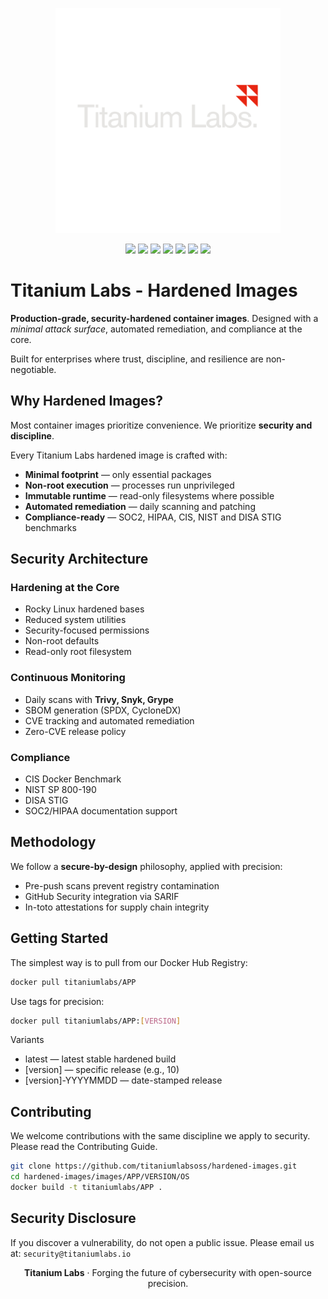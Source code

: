 <!-- markdownlint-disable MD041 -->
<p align="center">
  <img width="360" src="https://raw.githubusercontent.com/titaniumlabsoss/hardened-images/refs/heads/main/assets/titanium-labs-logo.png" alt="Titanium Labs Logo" />
</p>

<p align="center">
  <a href="https://github.com/titaniumlabsoss/hardened-images"><img src="https://badgen.net/github/stars/titaniumlabsoss/hardened-images?icon=github" /></a>
  <a href="https://github.com/titaniumlabsoss/hardened-images"><img src="https://badgen.net/github/forks/titaniumlabsoss/hardened-images?icon=github" /></a>
  <a href="https://github.com/titaniumlabsoss/hardened-images/actions/workflows/build-images.yml"><img src="https://github.com/titaniumlabsoss/hardened-images/actions/workflows/build-images.yml/badge.svg" /></a>
  <a href="https://github.com/titaniumlabsoss/hardened-images/actions/workflows/daily-security-scan.yml"><img src="https://img.shields.io/github/actions/workflow/status/titaniumlabsoss/hardened-images/daily-security-scan.yml?label=security%20scan&logo=security" /></a>
  <a href="https://github.com/titaniumlabsoss/hardened-images/security"><img src="https://img.shields.io/github/issues-search/titaniumlabsoss/hardened-images?query=is%3Aopen%20is%3Aissue%20label%3Asecurity&label=security%20issues" /></a>
  <a href="https://hub.docker.com/u/titaniumlabs"><img src="https://badgen.net/docker/pulls/titaniumlabs/rockylinux?icon=docker" /></a>
  <a href="https://github.com/titaniumlabsoss/hardened-images/blob/main/LICENSE"><img src="https://badgen.net/badge/license/Apache-2.0/blue" /></a>
</p>

# Titanium Labs - Hardened Images

**Production-grade, security-hardened container images**. Designed with a *minimal attack surface*, automated remediation, and compliance at the core.

Built for enterprises where trust, discipline, and resilience are non-negotiable.

## Why Hardened Images?

Most container images prioritize convenience. We prioritize **security and discipline**.

Every Titanium Labs hardened image is crafted with:

- **Minimal footprint** — only essential packages
- **Non-root execution** — processes run unprivileged
- **Immutable runtime** — read-only filesystems where possible
- **Automated remediation** — daily scanning and patching
- **Compliance-ready** — SOC2, HIPAA, CIS, NIST and DISA STIG benchmarks

## Security Architecture

### Hardening at the Core
- Rocky Linux hardened bases
- Reduced system utilities
- Security-focused permissions
- Non-root defaults
- Read-only root filesystem

### Continuous Monitoring
- Daily scans with **Trivy, Snyk, Grype**
- SBOM generation (SPDX, CycloneDX)
- CVE tracking and automated remediation
- Zero-CVE release policy

### Compliance
- CIS Docker Benchmark
- NIST SP 800-190
- DISA STIG
- SOC2/HIPAA documentation support

## Methodology

We follow a **secure-by-design** philosophy, applied with precision:

- Pre-push scans prevent registry contamination
- GitHub Security integration via SARIF
- In-toto attestations for supply chain integrity

## Getting Started

The simplest way is to pull from our Docker Hub Registry:

```bash
docker pull titaniumlabs/APP
```

Use tags for precision:

```bash
docker pull titaniumlabs/APP:[VERSION]
```

Variants
- latest — latest stable hardened build
- [version] — specific release (e.g., 10)
- [version]-YYYYMMDD — date-stamped release

## Contributing

We welcome contributions with the same discipline we apply to security. Please read the Contributing Guide.

```bash
git clone https://github.com/titaniumlabsoss/hardened-images.git
cd hardened-images/images/APP/VERSION/OS
docker build -t titaniumlabs/APP .
```

## Security Disclosure

If you discover a vulnerability, do not open a public issue. Please email us at: `security@titaniumlabs.io`

<p align="center">
  <strong>Titanium Labs</strong> · Forging the future of cybersecurity with open-source precision.
</p>

